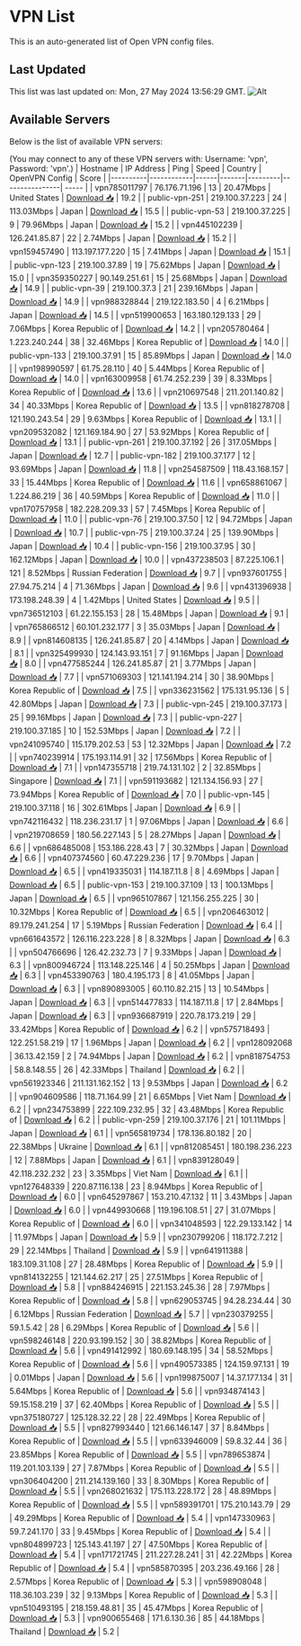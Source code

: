 # VPN List

This is an auto-generated list of Open VPN config files.

## Last Updated

This list was last updated on: Mon, 27 May 2024 13:56:29 GMT.
![Alt](https://repobeats.axiom.co/api/embed/186b98318ef1479477931607c1ad7d823f12451f.svg "Repobeats analytics image")

## Available Servers

Below is the list of available VPN servers:

(You may connect to any of these VPN servers with: Username: 'vpn', Password: 'vpn'.)
| Hostname | IP Address | Ping | Speed | Country | OpenVPN Config | Score |
|----------|------------|------|-------|---------|----------------| ----- |
| vpn785011797 | 76.176.71.196 | 13 | 20.47Mbps | United States | [Download 📥](./configs/server_0_US.ovpn) | 19.2 |
| public-vpn-251 | 219.100.37.223 | 24 | 113.03Mbps | Japan | [Download 📥](./configs/server_1_JP.ovpn) | 15.5 |
| public-vpn-53 | 219.100.37.225 | 9 | 79.96Mbps | Japan | [Download 📥](./configs/server_2_JP.ovpn) | 15.2 |
| vpn445102239 | 126.241.85.87 | 22 | 2.74Mbps | Japan | [Download 📥](./configs/server_3_JP.ovpn) | 15.2 |
| vpn159457490 | 113.197.177.220 | 15 | 7.41Mbps | Japan | [Download 📥](./configs/server_4_JP.ovpn) | 15.1 |
| public-vpn-123 | 219.100.37.89 | 19 | 75.62Mbps | Japan | [Download 📥](./configs/server_5_JP.ovpn) | 15.0 |
| vpn359350227 | 90.149.251.61 | 15 | 25.68Mbps | Japan | [Download 📥](./configs/server_6_JP.ovpn) | 14.9 |
| public-vpn-39 | 219.100.37.3 | 21 | 239.16Mbps | Japan | [Download 📥](./configs/server_7_JP.ovpn) | 14.9 |
| vpn988328844 | 219.122.183.50 | 4 | 6.21Mbps | Japan | [Download 📥](./configs/server_8_JP.ovpn) | 14.5 |
| vpn519900653 | 163.180.129.133 | 29 | 7.06Mbps | Korea Republic of | [Download 📥](./configs/server_9_KR.ovpn) | 14.2 |
| vpn205780464 | 1.223.240.244 | 38 | 32.46Mbps | Korea Republic of | [Download 📥](./configs/server_10_KR.ovpn) | 14.0 |
| public-vpn-133 | 219.100.37.91 | 15 | 85.89Mbps | Japan | [Download 📥](./configs/server_11_JP.ovpn) | 14.0 |
| vpn198990597 | 61.75.28.110 | 40 | 5.44Mbps | Korea Republic of | [Download 📥](./configs/server_12_KR.ovpn) | 14.0 |
| vpn163009958 | 61.74.252.239 | 39 | 8.33Mbps | Korea Republic of | [Download 📥](./configs/server_13_KR.ovpn) | 13.6 |
| vpn210697548 | 211.201.140.82 | 34 | 40.33Mbps | Korea Republic of | [Download 📥](./configs/server_14_KR.ovpn) | 13.5 |
| vpn818278708 | 121.190.243.54 | 29 | 9.63Mbps | Korea Republic of | [Download 📥](./configs/server_15_KR.ovpn) | 13.1 |
| vpn209532082 | 121.169.184.90 | 27 | 53.92Mbps | Korea Republic of | [Download 📥](./configs/server_16_KR.ovpn) | 13.1 |
| public-vpn-261 | 219.100.37.192 | 26 | 317.05Mbps | Japan | [Download 📥](./configs/server_17_JP.ovpn) | 12.7 |
| public-vpn-182 | 219.100.37.177 | 12 | 93.69Mbps | Japan | [Download 📥](./configs/server_18_JP.ovpn) | 11.8 |
| vpn254587509 | 118.43.168.157 | 33 | 15.44Mbps | Korea Republic of | [Download 📥](./configs/server_19_KR.ovpn) | 11.6 |
| vpn658861067 | 1.224.86.219 | 36 | 40.59Mbps | Korea Republic of | [Download 📥](./configs/server_20_KR.ovpn) | 11.0 |
| vpn170757958 | 182.228.209.33 | 57 | 7.45Mbps | Korea Republic of | [Download 📥](./configs/server_21_KR.ovpn) | 11.0 |
| public-vpn-76 | 219.100.37.50 | 12 | 94.72Mbps | Japan | [Download 📥](./configs/server_22_JP.ovpn) | 10.7 |
| public-vpn-75 | 219.100.37.24 | 25 | 139.90Mbps | Japan | [Download 📥](./configs/server_23_JP.ovpn) | 10.4 |
| public-vpn-156 | 219.100.37.95 | 30 | 162.12Mbps | Japan | [Download 📥](./configs/server_24_JP.ovpn) | 10.0 |
| vpn437238503 | 87.225.106.1 | 121 | 8.52Mbps | Russian Federation | [Download 📥](./configs/server_25_RU.ovpn) | 9.7 |
| vpn937601755 | 27.94.75.214 | 4 | 71.36Mbps | Japan | [Download 📥](./configs/server_26_JP.ovpn) | 9.6 |
| vpn431396938 | 173.198.248.39 | 4 | 1.42Mbps | United States | [Download 📥](./configs/server_27_US.ovpn) | 9.5 |
| vpn736512103 | 61.22.155.153 | 28 | 15.48Mbps | Japan | [Download 📥](./configs/server_28_JP.ovpn) | 9.1 |
| vpn765866512 | 60.101.232.177 | 3 | 35.03Mbps | Japan | [Download 📥](./configs/server_29_JP.ovpn) | 8.9 |
| vpn814608135 | 126.241.85.87 | 20 | 4.14Mbps | Japan | [Download 📥](./configs/server_30_JP.ovpn) | 8.1 |
| vpn325499930 | 124.143.93.151 | 7 | 91.16Mbps | Japan | [Download 📥](./configs/server_31_JP.ovpn) | 8.0 |
| vpn477585244 | 126.241.85.87 | 21 | 3.77Mbps | Japan | [Download 📥](./configs/server_32_JP.ovpn) | 7.7 |
| vpn571069303 | 121.141.194.214 | 30 | 38.90Mbps | Korea Republic of | [Download 📥](./configs/server_33_KR.ovpn) | 7.5 |
| vpn336231562 | 175.131.95.136 | 5 | 42.80Mbps | Japan | [Download 📥](./configs/server_34_JP.ovpn) | 7.3 |
| public-vpn-245 | 219.100.37.173 | 25 | 99.16Mbps | Japan | [Download 📥](./configs/server_35_JP.ovpn) | 7.3 |
| public-vpn-227 | 219.100.37.185 | 10 | 152.53Mbps | Japan | [Download 📥](./configs/server_36_JP.ovpn) | 7.2 |
| vpn241095740 | 115.179.202.53 | 53 | 12.32Mbps | Japan | [Download 📥](./configs/server_37_JP.ovpn) | 7.2 |
| vpn740239914 | 175.193.114.91 | 32 | 17.56Mbps | Korea Republic of | [Download 📥](./configs/server_38_KR.ovpn) | 7.1 |
| vpn147355718 | 219.74.131.102 | 2 | 32.85Mbps | Singapore | [Download 📥](./configs/server_39_SG.ovpn) | 7.1 |
| vpn591193682 | 121.134.156.93 | 27 | 73.94Mbps | Korea Republic of | [Download 📥](./configs/server_40_KR.ovpn) | 7.0 |
| public-vpn-145 | 219.100.37.118 | 16 | 302.61Mbps | Japan | [Download 📥](./configs/server_41_JP.ovpn) | 6.9 |
| vpn742116432 | 118.236.231.17 | 1 | 97.06Mbps | Japan | [Download 📥](./configs/server_42_JP.ovpn) | 6.6 |
| vpn219708659 | 180.56.227.143 | 5 | 28.27Mbps | Japan | [Download 📥](./configs/server_43_JP.ovpn) | 6.6 |
| vpn686485008 | 153.186.228.43 | 7 | 30.32Mbps | Japan | [Download 📥](./configs/server_44_JP.ovpn) | 6.6 |
| vpn407374560 | 60.47.229.236 | 17 | 9.70Mbps | Japan | [Download 📥](./configs/server_45_JP.ovpn) | 6.5 |
| vpn419335031 | 114.187.11.8 | 8 | 4.69Mbps | Japan | [Download 📥](./configs/server_46_JP.ovpn) | 6.5 |
| public-vpn-153 | 219.100.37.109 | 13 | 100.13Mbps | Japan | [Download 📥](./configs/server_47_JP.ovpn) | 6.5 |
| vpn965107867 | 121.156.255.225 | 30 | 10.32Mbps | Korea Republic of | [Download 📥](./configs/server_48_KR.ovpn) | 6.5 |
| vpn206463012 | 89.179.241.254 | 17 | 5.19Mbps | Russian Federation | [Download 📥](./configs/server_49_RU.ovpn) | 6.4 |
| vpn661643572 | 126.116.223.228 | 8 | 8.32Mbps | Japan | [Download 📥](./configs/server_50_JP.ovpn) | 6.3 |
| vpn504766696 | 126.42.232.73 | 7 | 9.33Mbps | Japan | [Download 📥](./configs/server_51_JP.ovpn) | 6.3 |
| vpn800946724 | 113.148.225.146 | 4 | 50.25Mbps | Japan | [Download 📥](./configs/server_52_JP.ovpn) | 6.3 |
| vpn453390763 | 180.4.195.173 | 8 | 41.05Mbps | Japan | [Download 📥](./configs/server_53_JP.ovpn) | 6.3 |
| vpn890893005 | 60.110.82.215 | 13 | 10.54Mbps | Japan | [Download 📥](./configs/server_54_JP.ovpn) | 6.3 |
| vpn514477833 | 114.187.11.8 | 17 | 2.84Mbps | Japan | [Download 📥](./configs/server_55_JP.ovpn) | 6.3 |
| vpn936687919 | 220.78.173.219 | 29 | 33.42Mbps | Korea Republic of | [Download 📥](./configs/server_56_KR.ovpn) | 6.2 |
| vpn575718493 | 122.251.58.219 | 17 | 1.96Mbps | Japan | [Download 📥](./configs/server_57_JP.ovpn) | 6.2 |
| vpn128092068 | 36.13.42.159 | 2 | 74.94Mbps | Japan | [Download 📥](./configs/server_58_JP.ovpn) | 6.2 |
| vpn818754753 | 58.8.148.55 | 26 | 42.33Mbps | Thailand | [Download 📥](./configs/server_59_TH.ovpn) | 6.2 |
| vpn561923346 | 211.131.162.152 | 13 | 9.53Mbps | Japan | [Download 📥](./configs/server_60_JP.ovpn) | 6.2 |
| vpn904609586 | 118.71.164.99 | 21 | 6.65Mbps | Viet Nam | [Download 📥](./configs/server_61_VN.ovpn) | 6.2 |
| vpn234753899 | 222.109.232.95 | 32 | 43.48Mbps | Korea Republic of | [Download 📥](./configs/server_62_KR.ovpn) | 6.2 |
| public-vpn-259 | 219.100.37.176 | 21 | 101.11Mbps | Japan | [Download 📥](./configs/server_63_JP.ovpn) | 6.1 |
| vpn565819734 | 178.136.80.182 | 20 | 22.38Mbps | Ukraine | [Download 📥](./configs/server_64_UA.ovpn) | 6.1 |
| vpn812085451 | 180.198.236.223 | 12 | 7.88Mbps | Japan | [Download 📥](./configs/server_65_JP.ovpn) | 6.1 |
| vpn839128049 | 42.118.232.232 | 23 | 3.35Mbps | Viet Nam | [Download 📥](./configs/server_66_VN.ovpn) | 6.1 |
| vpn127648339 | 220.87.116.138 | 23 | 8.94Mbps | Korea Republic of | [Download 📥](./configs/server_67_KR.ovpn) | 6.0 |
| vpn645297867 | 153.210.47.132 | 11 | 3.43Mbps | Japan | [Download 📥](./configs/server_68_JP.ovpn) | 6.0 |
| vpn449930668 | 119.196.108.51 | 27 | 31.07Mbps | Korea Republic of | [Download 📥](./configs/server_69_KR.ovpn) | 6.0 |
| vpn341048593 | 122.29.133.142 | 14 | 11.97Mbps | Japan | [Download 📥](./configs/server_70_JP.ovpn) | 5.9 |
| vpn230799206 | 118.172.7.212 | 29 | 22.14Mbps | Thailand | [Download 📥](./configs/server_71_TH.ovpn) | 5.9 |
| vpn641911388 | 183.109.31.108 | 27 | 28.48Mbps | Korea Republic of | [Download 📥](./configs/server_72_KR.ovpn) | 5.9 |
| vpn814132255 | 121.144.62.217 | 25 | 27.51Mbps | Korea Republic of | [Download 📥](./configs/server_73_KR.ovpn) | 5.8 |
| vpn884246915 | 221.153.245.36 | 28 | 7.97Mbps | Korea Republic of | [Download 📥](./configs/server_74_KR.ovpn) | 5.8 |
| vpn629053745 | 94.28.234.44 | 30 | 6.12Mbps | Russian Federation | [Download 📥](./configs/server_75_RU.ovpn) | 5.7 |
| vpn230379255 | 59.1.5.42 | 28 | 6.29Mbps | Korea Republic of | [Download 📥](./configs/server_76_KR.ovpn) | 5.6 |
| vpn598246148 | 220.93.199.152 | 30 | 38.82Mbps | Korea Republic of | [Download 📥](./configs/server_77_KR.ovpn) | 5.6 |
| vpn491412992 | 180.69.148.195 | 34 | 58.52Mbps | Korea Republic of | [Download 📥](./configs/server_78_KR.ovpn) | 5.6 |
| vpn490573385 | 124.159.97.131 | 19 | 0.01Mbps | Japan | [Download 📥](./configs/server_79_JP.ovpn) | 5.6 |
| vpn199875007 | 14.37.177.134 | 31 | 5.64Mbps | Korea Republic of | [Download 📥](./configs/server_80_KR.ovpn) | 5.6 |
| vpn934874143 | 59.15.158.219 | 37 | 62.40Mbps | Korea Republic of | [Download 📥](./configs/server_81_KR.ovpn) | 5.5 |
| vpn375180727 | 125.128.32.22 | 28 | 22.49Mbps | Korea Republic of | [Download 📥](./configs/server_82_KR.ovpn) | 5.5 |
| vpn827993440 | 121.66.146.147 | 37 | 8.84Mbps | Korea Republic of | [Download 📥](./configs/server_83_KR.ovpn) | 5.5 |
| vpn633946009 | 59.8.32.44 | 36 | 23.85Mbps | Korea Republic of | [Download 📥](./configs/server_84_KR.ovpn) | 5.5 |
| vpn789653874 | 119.201.103.139 | 27 | 7.87Mbps | Korea Republic of | [Download 📥](./configs/server_85_KR.ovpn) | 5.5 |
| vpn306404200 | 211.214.139.160 | 33 | 8.30Mbps | Korea Republic of | [Download 📥](./configs/server_86_KR.ovpn) | 5.5 |
| vpn268021632 | 175.113.228.172 | 28 | 48.89Mbps | Korea Republic of | [Download 📥](./configs/server_87_KR.ovpn) | 5.5 |
| vpn589391701 | 175.210.143.79 | 29 | 49.29Mbps | Korea Republic of | [Download 📥](./configs/server_88_KR.ovpn) | 5.4 |
| vpn147330963 | 59.7.241.170 | 33 | 9.45Mbps | Korea Republic of | [Download 📥](./configs/server_89_KR.ovpn) | 5.4 |
| vpn804899723 | 125.143.41.197 | 27 | 47.50Mbps | Korea Republic of | [Download 📥](./configs/server_90_KR.ovpn) | 5.4 |
| vpn171721745 | 211.227.28.241 | 31 | 42.22Mbps | Korea Republic of | [Download 📥](./configs/server_91_KR.ovpn) | 5.4 |
| vpn585870395 | 203.236.49.166 | 28 | 2.57Mbps | Korea Republic of | [Download 📥](./configs/server_92_KR.ovpn) | 5.3 |
| vpn598908048 | 118.36.103.239 | 32 | 9.13Mbps | Korea Republic of | [Download 📥](./configs/server_93_KR.ovpn) | 5.3 |
| vpn510493195 | 218.159.48.81 | 35 | 45.47Mbps | Korea Republic of | [Download 📥](./configs/server_94_KR.ovpn) | 5.3 |
| vpn900655468 | 171.6.130.36 | 85 | 44.18Mbps | Thailand | [Download 📥](./configs/server_95_TH.ovpn) | 5.2 |
